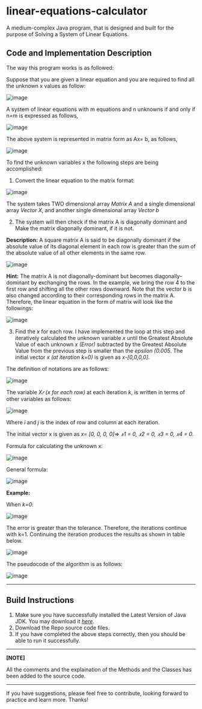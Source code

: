 # linear-equations-calculator
 A medium-complex Java program, that is designed and built for the purpose of Solving a System of Linear Equations. 
 

## Code and Implementation Description

The way this program works is as followed: 

Suppose that you are given a linear equation and you are required to find all the unknown x values as
follow:

![image](https://user-images.githubusercontent.com/74715900/219931443-360a6a07-a7d3-4476-8d9b-79c8cbb35747.png)

A system of linear equations with m equations and n unknowns if and only if n=m is expressed as follows,

![image](https://user-images.githubusercontent.com/74715900/219931455-bfcc966e-b0ab-4cd3-aed4-56359b404279.png)

The above system is represented in matrix form as Ax= b, as follows,

![image](https://user-images.githubusercontent.com/74715900/219931468-eb735462-e7ee-4ec3-9814-4b33ed843b05.png)

To find the unknown variables x the following steps are being accomplished:

1. Convert the linear equation to the matrix format:

![image](https://user-images.githubusercontent.com/74715900/219931502-f42d3964-782c-4d41-863d-96e7e9dd796c.png)

The system takes TWO dimensional array _Matrix A_ and a single dimensional array _Vector X_, and another single dimensional array _Vector b_

2. The system will then check if the matrix A is diagonally dominant and Make the matrix diagonally dominant, if it is not. 

**Description:** A square matrix A is said to be diagonally dominant if the absolute value of its diagonal element in each row is greater than the sum of the absolute value of all other elements in the same row.

![image](https://user-images.githubusercontent.com/74715900/219931672-a4f8485c-243d-488b-bd69-f2ee7410e645.png)

**Hint:** The matrix A is not diagonally-dominant but becomes diagonally-dominant by exchanging the rows. In the example, we bring the row 4 to the first row and shifting all the other rows downward. Note that the vector b is also changed according to their corresponding rows in the matrix A. Therefore, the linear equation in the form of matrix will look like the followings:

![image](https://user-images.githubusercontent.com/74715900/219931741-0e40f336-9170-47a2-8df3-77fa8c5084b0.png)

3. Find the _x_ for each row. 
I have implemented the loop at this step and iteratively calculated the unknown variable _x_ until the Greatest Absolute Value of each unknown _x (Error)_ subtracted by the Greatest Absolute Value from the previous step is smaller than the _epsilon (0.005_. The initial vector _x (at iteration k=0)_ is given as _x-[0,0,0,0]_.

The definition of notations are as follows: 

![image](https://user-images.githubusercontent.com/74715900/219931902-abbd1ecb-1f61-4106-afe3-a5da8a13e25e.png)

The variable _X𝑟 (x for each row)_ at each iteration _k_, is written in terms of other variables as follows:

![image](https://user-images.githubusercontent.com/74715900/219931984-b6135971-4d32-43fe-bf1a-ba9ea868cc0b.png)

Where _i_ and _j_ is the index of row and column at each iteration.

The initial vector x is given as _x= [0, 0, 0, 0]_=> _𝑥1 = 0, 𝑥2 = 0, 𝑥3 = 0, 𝑥4 = 0._

Formula for calculating the unknown x:

![image](https://user-images.githubusercontent.com/74715900/219932009-81163cdc-5f1e-40a6-bef9-e7e66ad5a863.png)

General formula:

![image](https://user-images.githubusercontent.com/74715900/219932017-43c92ec4-355e-40cb-9825-c6069e05601c.png)

**Example:**

When _k=0_:

![image](https://user-images.githubusercontent.com/74715900/219932030-1d46ce1d-070a-4902-a765-098afe8fde52.png)

The error is greater than the tolerance. Therefore, the iterations continue with k=1. Continuing the iteration produces the results as shown in table below.

![image](https://user-images.githubusercontent.com/74715900/219932050-d373271a-9c60-4cc7-a00b-fc4f4727d96f.png)

The pseudocode of the algorithm is as follows:

![image](https://user-images.githubusercontent.com/74715900/219932058-ec4f0fc3-6c92-42cb-b226-de24cdb7e66d.png)

***
## Build Instructions

1. Make sure you have successfully installed the Latest Version of Java JDK. You may download it [_here_](https://www.oracle.com/my/java/technologies/downloads/).
2. Download the Repo source code files. 
3. If you have completed the above steps correctly, then you should be able to run it successfully. 

***

**[NOTE]**

All the comments and the explaination of the Methods and the Classes has been added to the source code. 

***

If you have suggestions, please feel free to contribute, looking forward to practice and learn more. Thanks!

